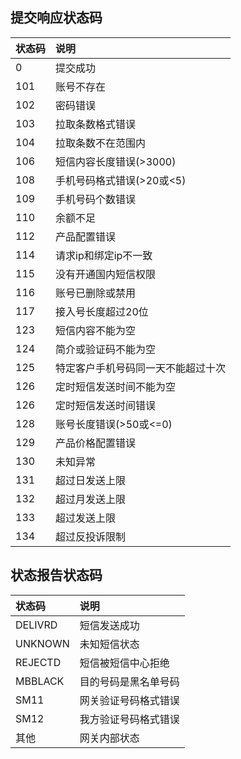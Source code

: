## 提交响应状态码

|状态码|说明|
|:--|:--|
|0|提交成功|
|101|账号不存在|
|102|密码错误|
|103|拉取条数格式错误|
|104|拉取条数不在范围内|
|106|短信内容长度错误(>3000)|
|108|手机号码格式错误(>20或<5)|
|109|手机号码个数错误|
|110|余额不足|
|112|产品配置错误|
|114|请求ip和绑定ip不一致|
|115|没有开通国内短信权限|
|116|账号已删除或禁用|
|117|接入号长度超过20位|
|123|短信内容不能为空|
|124|简介或验证码不能为空|
|125|特定客户手机号码同一天不能超过十次|
|126|定时短信发送时间不能为空|
|126|定时短信发送时间错误|
|128|账号长度错误(>50或<=0)|
|129|产品价格配置错误|
|130|未知异常|
|131|超过日发送上限|
|132|超过月发送上限|
|133|超过发送上限|
|134|超过反投诉限制|

## 状态报告状态码

|状态码|说明|
|:--|:--|
|DELIVRD|短信发送成功|
|UNKNOWN|未知短信状态|
|REJECTD|短信被短信中心拒绝|
|MBBLACK|目的号码是黑名单号码|
|SM11|网关验证号码格式错误|
|SM12|我方验证号码格式错误|
|其他|网关内部状态|
